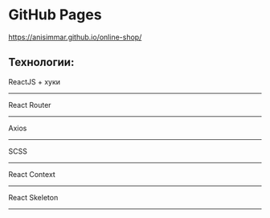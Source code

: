 # GitHub Pages

https://anisimmar.github.io/online-shop/

## Технологии:
ReactJS + хуки
***
React Router
***
Axios
***
SCSS
***
React Context
***
React Skeleton
***
